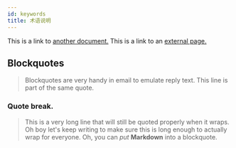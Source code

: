 ```yaml
---
id: keywords
title: 术语说明
---
```


This is a link to [another document.](tagline.md) This is a link to an [external page.](http://www.besct.com/)

## Blockquotes

> Blockquotes are very handy in email to emulate reply text. This line is part of the same quote.

### Quote break.

> This is a very long line that will still be quoted properly when it wraps. Oh boy let's keep writing to make sure this is long enough to actually wrap for everyone. Oh, you can _put_ **Markdown** into a blockquote.
